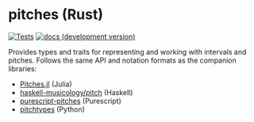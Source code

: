 # pitches (Rust)

[![Tests](https://github.com/DCMLab/rust-pitches/actions/workflows/tests.yml/badge.svg)](https://github.com/DCMLab/rust-pitches/actions/workflows/tests.yml) [![docs (development version)](https://img.shields.io/badge/docs-dev-blue.svg)](https://dcmlab.github.io/rust-pitches/pitches/)

Provides types and traits for representing and working with intervals and pitches.
Follows the same API and notation formats as the companion libraries:
- [Pitches.jl](https://github.com/DCMLab/Pitches.jl/) (Julia)
- [haskell-musicology/pitch](https://github.com/DCMLab/haskell-musicology/tree/master/musicology-pitch) (Haskell)
- [purescript-pitches](https://github.com/DCMLab/purescript-pitches) (Purescript)
- [pitchtypes](https://github.com/DCMLab/pitchtypes) (Python)
